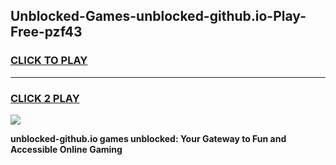 
## Unblocked-Games-unblocked-github.io-Play-Free-pzf43
<h3>
<a href="https://premium76.site?title=unblocked-github.io&ref=20M">CLICK TO PLAY</a></h3>
<hr>

<h3>
<a href="https://premium76.site?title=unblocked-github.io&ref=20M">CLICK 2 PLAY</a>
  
</h3>

<a href="https://premium76.site?title=unblocked-github.io&ref=19M"><img src="https://clearcache.store/games.png"></a>


**unblocked-github.io games unblocked: Your Gateway to Fun and Accessible Online Gaming**
